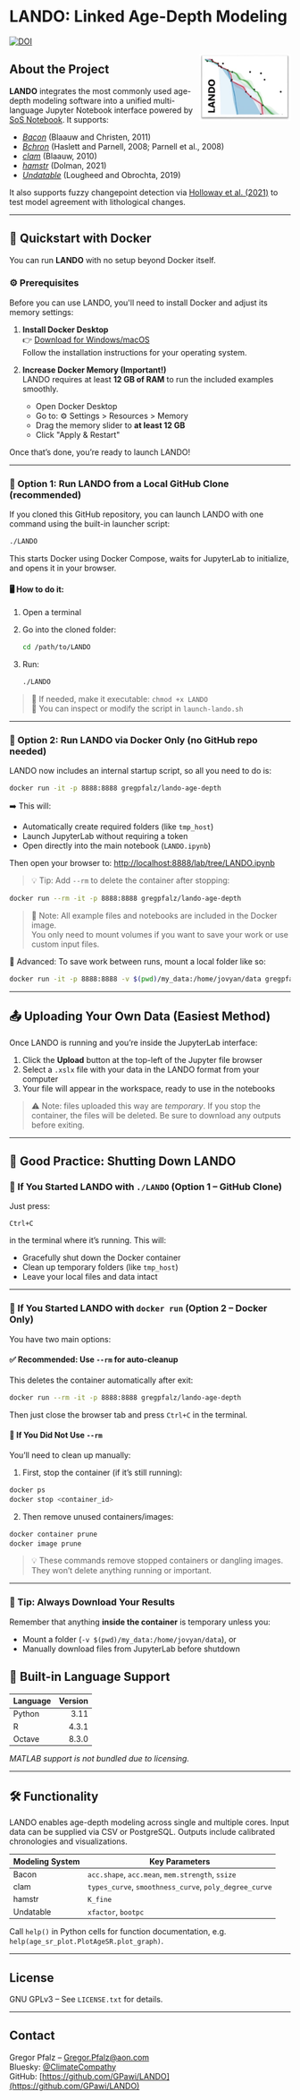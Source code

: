 # LANDO: Linked Age-Depth Modeling

[![DOI](https://zenodo.org/badge/432999664.svg)](https://zenodo.org/badge/latestdoi/432999664)

<div align="right">
  <img src='src/LANDO_Logo.jpg' align="right" height="120" />
</div>

## About the Project

**LANDO** integrates the most commonly used age-depth modeling software into a unified multi-language Jupyter Notebook interface powered by [SoS Notebook](https://github.com/vatlab/sos-notebook). It supports:

- [_Bacon_](https://github.com/Maarten14C/rbacon) (Blaauw and Christen, 2011)
- [_Bchron_](https://github.com/andrewcparnell/Bchron) (Haslett and Parnell, 2008; Parnell et al., 2008) 
- [_clam_](https://github.com/Maarten14C/clam) (Blaauw, 2010)  
- [_hamstr_](https://github.com/EarthSystemDiagnostics/hamstr) (Dolman, 2021)  
- [_Undatable_](https://github.com/bryanlougheed/undatable) (Lougheed and Obrochta, 2019)  
 

It also supports fuzzy changepoint detection via [Holloway et al. (2021)](https://doi.org/10.1016/j.envsoft.2021.104993) to test model agreement with lithological changes.

---

## 🚀 Quickstart with Docker

You can run **LANDO** with no setup beyond Docker itself.

### ⚙️ Prerequisites

Before you can use LANDO, you'll need to install Docker and adjust its memory settings:

1. **Install Docker Desktop**  
   👉 [Download for Windows/macOS](https://www.docker.com/products/docker-desktop)  
   Follow the installation instructions for your operating system.

2. **Increase Docker Memory (Important!)**  
   LANDO requires at least **12 GB of RAM** to run the included examples smoothly.  
   - Open Docker Desktop  
   - Go to: ⚙️ Settings > Resources > Memory  
   - Drag the memory slider to **at least 12 GB**  
   - Click "Apply & Restart"

Once that’s done, you’re ready to launch LANDO!


---

### 🧪 Option 1: Run LANDO from a Local GitHub Clone (recommended)

If you cloned this GitHub repository, you can launch LANDO with one command using the built-in launcher script:

```bash
./LANDO
```

This starts Docker using Docker Compose, waits for JupyterLab to initialize, and opens it in your browser.

#### 🖥️ How to do it:

1. Open a terminal  
2. Go into the cloned folder:
   ```bash
   cd /path/to/LANDO
   ```

3. Run:
   ```bash
   ./LANDO
   ```

> 📎 If needed, make it executable: `chmod +x LANDO`  
> 🔧 You can inspect or modify the script in `launch-lando.sh`

---

### 🐳 Option 2: Run LANDO via Docker Only (no GitHub repo needed)

LANDO now includes an internal startup script, so all you need to do is:

```bash
docker run -it -p 8888:8888 gregpfalz/lando-age-depth
```

➡️ This will:
- Automatically create required folders (like `tmp_host`)
- Launch JupyterLab without requiring a token
- Open directly into the main notebook (`LANDO.ipynb`)

Then open your browser to:
[http://localhost:8888/lab/tree/LANDO.ipynb](http://localhost:8888/lab/tree/LANDO.ipynb)

> 💡 Tip: Add `--rm` to delete the container after stopping:
```bash
docker run --rm -it -p 8888:8888 gregpfalz/lando-age-depth
```
> 📝 Note: All example files and notebooks are included in the Docker image.  
> You only need to mount volumes if you want to save your work or use custom input files.

🔧 Advanced: To save work between runs, mount a local folder like so:
```bash
docker run -it -p 8888:8888 -v $(pwd)/my_data:/home/jovyan/data gregpfalz/lando-age-depth
```

---

## 📤 Uploading Your Own Data (Easiest Method)

Once LANDO is running and you’re inside the JupyterLab interface:

1. Click the **Upload** button at the top-left of the Jupyter file browser
2. Select a `.xslx` file with your data in the LANDO format from your computer
3. Your file will appear in the workspace, ready to use in the notebooks

> ⚠️ Note: files uploaded this way are *temporary*. If you stop the container, the files will be deleted. Be sure to download any outputs before exiting.

---

## 🛑 Good Practice: Shutting Down LANDO

### 📘 If You Started LANDO with `./LANDO` (Option 1 – GitHub Clone)

Just press:

```
Ctrl+C
```

in the terminal where it’s running. This will:
- Gracefully shut down the Docker container
- Clean up temporary folders (like `tmp_host`)
- Leave your local files and data intact

---

### 🐳 If You Started LANDO with `docker run` (Option 2 – Docker Only)

You have two main options:

#### ✅ Recommended: Use `--rm` for auto-cleanup

This deletes the container automatically after exit:

```bash
docker run --rm -it -p 8888:8888 gregpfalz/lando-age-depth
```

Then just close the browser tab and press `Ctrl+C` in the terminal.

#### 🧹 If You Did Not Use `--rm`

You’ll need to clean up manually:

1. First, stop the container (if it’s still running):

```bash
docker ps
docker stop <container_id>
```

2. Then remove unused containers/images:

```bash
docker container prune
docker image prune
```

> 💡 These commands remove stopped containers or dangling images. They won’t delete anything running or important.

---

### 💬 Tip: Always Download Your Results

Remember that anything **inside the container** is temporary unless you:
- Mount a folder (`-v $(pwd)/my_data:/home/jovyan/data`), or
- Manually download files from JupyterLab before shutdown


## 🔧 Built-in Language Support

| Language | Version |
|----------|--------:|
| Python   | 3.11    |
| R        | 4.3.1   |
| Octave   | 8.3.0   |

_MATLAB support is not bundled due to licensing._

---

## 🛠 Functionality

LANDO enables age-depth modeling across single and multiple cores. Input data can be supplied via CSV or PostgreSQL. Outputs include calibrated chronologies and visualizations.

| Modeling System | Key Parameters |
|-----------------|----------------|
| Bacon           | `acc.shape`, `acc.mean`, `mem.strength`, `ssize` |
| clam            | `types_curve`, `smoothness_curve`, `poly_degree_curve` |
| hamstr          | `K_fine` |
| Undatable       | `xfactor`, `bootpc` |

Call `help()` in Python cells for function documentation, e.g. `help(age_sr_plot.PlotAgeSR.plot_graph)`.

---

## License

GNU GPLv3 – See `LICENSE.txt` for details.

---

## Contact

Gregor Pfalz – [Gregor.Pfalz@aon.com](mailto:Gregor.Pfalz@aon.com)  
Bluesky: [@ClimateCompathy](https://bsky.app/profile/climatecompathy.bsky.social)  
GitHub: [https://github.com/GPawi/LANDO](https://github.com/GPawi/LANDO)
